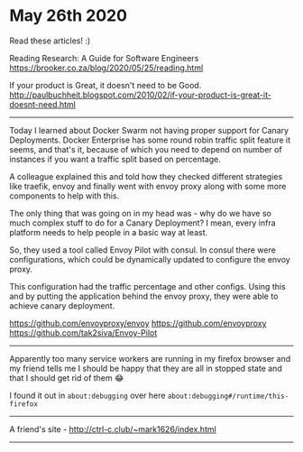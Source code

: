# May 26th 2020

Read these articles! :)

Reading Research: A Guide for Software Engineers
https://brooker.co.za/blog/2020/05/25/reading.html

If your product is Great, it doesn't need to be Good.
http://paulbuchheit.blogspot.com/2010/02/if-your-product-is-great-it-doesnt-need.html

---

Today I learned about Docker Swarm not having proper support for Canary Deployments.
Docker Enterprise has some round robin traffic split feature it seems, and that's it,
because of which you need to depend on number of instances if you want a traffic split
based on percentage.

A colleague explained this and told how they checked different strategies like traefik, envoy and finally went with envoy proxy along with some more components to help with this.

The only thing that was going on in my head was - why do we have so much complex stuff to do for a Canary Deployment? I mean, every infra platform needs to help people in a basic way at least. 

So, they used a tool called Envoy Pilot with consul. In consul there were configurations, which could be dynamically updated to configure the envoy proxy.

This configuration had the traffic percentage and other configs. Using this and by putting the application behind the envoy proxy, they were able to achieve canary deployment.

https://github.com/envoyproxy/envoy
https://github.com/envoyproxy
https://github.com/tak2siva/Envoy-Pilot

---

Apparently too many service workers are running in my firefox browser
and my friend tells me I should be happy that they are all in stopped
state and that I should get rid of them 😂

I found it out in `about:debugging` over here `about:debugging#/runtime/this-firefox`

---

A friend's site - http://ctrl-c.club/~mark1626/index.html

---

